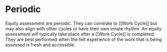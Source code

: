 # Periodic
Equity assessment are periodic. They can correlate to [[Work Cycle]] but may also align with other cycles or have their own innate rhythm. An equity assessment will typically take place after a [[Work Cycle]] is completed.  They are best performed when the felt experience of the work that is being assessed is fresh and accessible. 